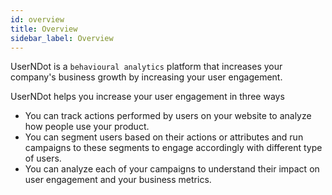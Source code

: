 ```yaml
---
id: overview
title: Overview
sidebar_label: Overview
---
```


UserNDot is a `behavioural analytics` platform that increases your company's 
business growth by increasing your user engagement. 

UserNDot helps you increase your user engagement in three ways 
- You can track actions performed by users on your website to analyze how people use your product.
- You can segment users based on their actions or attributes and run campaigns to these segments to engage accordingly with different type of users.
- You can analyze each of your campaigns to understand their impact on user engagement and your business metrics.
